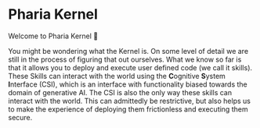 # Pharia Kernel

Welcome to Pharia Kernel 👋

You might be wondering what the Kernel is. On some level of detail we are still in the process of figuring that out ourselves. What we know so far is that it allows you to deploy and execute user defined code (we call it skills). These Skills can interact with the world using the **C**ognitive **S**ystem **I**nterface (CSI), which is an interface with functionality biased towards the domain of generative AI. The CSI is also the only way these skills can interact with the world. This can admittedly be restrictive, but also helps us to make the experience of deploying them frictionless and executing them secure.
